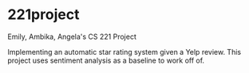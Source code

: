 221project
==========

Emily, Ambika, Angela's CS 221 Project

Implementing an automatic star rating system given a Yelp review.
This project uses sentiment analysis as a baseline to work off of.